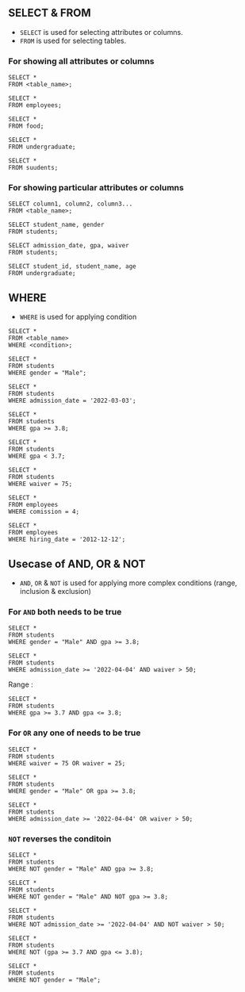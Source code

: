## SELECT & FROM

- `SELECT` is used for selecting attributes or columns.  
- `FROM` is used for selecting tables.  

### For showing all attributes or columns

```
SELECT * 
FROM <table_name>;
```

```
SELECT * 
FROM employees;
```

```
SELECT * 
FROM food;
```

```
SELECT * 
FROM undergraduate;
```

```
SELECT * 
FROM suudents;
```

### For showing particular attributes or columns

```
SELECT column1, column2, column3... 
FROM <table_name>;
```

```
SELECT student_name, gender
FROM students;
```

```
SELECT admission_date, gpa, waiver
FROM students;
```

```
SELECT student_id, student_name, age 
FROM undergraduate;
```
## WHERE

- `WHERE` is used for applying condition  

```
SELECT * 
FROM <table_name>
WHERE <condition>;
```

```
SELECT * 
FROM students
WHERE gender = "Male";
```

```
SELECT * 
FROM students
WHERE admission_date = '2022-03-03';
```

```
SELECT * 
FROM students
WHERE gpa >= 3.8;
```

```
SELECT * 
FROM students
WHERE gpa < 3.7;
```

```
SELECT * 
FROM students
WHERE waiver = 75;
```

```
SELECT * 
FROM employees
WHERE comission = 4;
```

```
SELECT * 
FROM employees
WHERE hiring_date = '2012-12-12';
```

## Usecase of AND, OR & NOT  
- `AND`, `OR` & `NOT` is used for applying more complex conditions (range, inclusion & exclusion)

### For `AND` both needs to be true

```
SELECT * 
FROM students
WHERE gender = "Male" AND gpa >= 3.8;
```

```
SELECT * 
FROM students
WHERE admission_date >= '2022-04-04' AND waiver > 50;
```

Range :  
```
SELECT * 
FROM students
WHERE gpa >= 3.7 AND gpa <= 3.8;
```

### For `OR` any one of needs to be true

```
SELECT * 
FROM students
WHERE waiver = 75 OR waiver = 25;
```

```
SELECT * 
FROM students
WHERE gender = "Male" OR gpa >= 3.8;
```

```
SELECT * 
FROM students
WHERE admission_date >= '2022-04-04' OR waiver > 50;
```


### `NOT` reverses the conditoin

```
SELECT * 
FROM students
WHERE NOT gender = "Male" AND gpa >= 3.8;
```

```
SELECT * 
FROM students
WHERE NOT gender = "Male" AND NOT gpa >= 3.8;
```

```
SELECT * 
FROM students
WHERE NOT admission_date >= '2022-04-04' AND NOT waiver > 50;
```

```
SELECT * 
FROM students
WHERE NOT (gpa >= 3.7 AND gpa <= 3.8);
```

```
SELECT * 
FROM students
WHERE NOT gender = "Male";
```